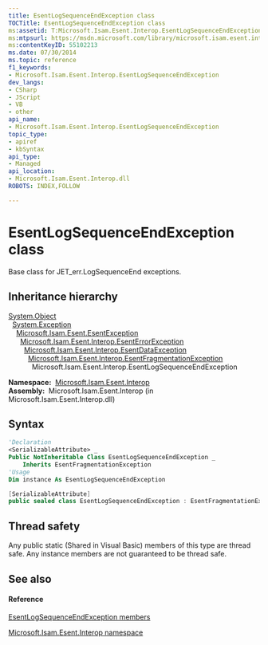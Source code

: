 ```yaml
---
title: EsentLogSequenceEndException class
TOCTitle: EsentLogSequenceEndException class
ms:assetid: T:Microsoft.Isam.Esent.Interop.EsentLogSequenceEndException
ms:mtpsurl: https://msdn.microsoft.com/library/microsoft.isam.esent.interop.esentlogsequenceendexception(v=EXCHG.10)
ms:contentKeyID: 55102213
ms.date: 07/30/2014
ms.topic: reference
f1_keywords:
- Microsoft.Isam.Esent.Interop.EsentLogSequenceEndException
dev_langs:
- CSharp
- JScript
- VB
- other
api_name: 
- Microsoft.Isam.Esent.Interop.EsentLogSequenceEndException
topic_type: 
- apiref
- kbSyntax
api_type: 
- Managed
api_location: 
- Microsoft.Isam.Esent.Interop.dll
ROBOTS: INDEX,FOLLOW

---
```


# EsentLogSequenceEndException class

Base class for JET_err.LogSequenceEnd exceptions.

## Inheritance hierarchy

[System.Object](/dotnet/api/system.object)  
  [System.Exception](/dotnet/api/system.exception)  
    [Microsoft.Isam.Esent.EsentException](dn292088\(v=exchg.10\).md)  
      [Microsoft.Isam.Esent.Interop.EsentErrorException](dn274314\(v=exchg.10\).md)  
        [Microsoft.Isam.Esent.Interop.EsentDataException](dn334392\(v=exchg.10\).md)  
          [Microsoft.Isam.Esent.Interop.EsentFragmentationException](dn350462\(v=exchg.10\).md)  
            Microsoft.Isam.Esent.Interop.EsentLogSequenceEndException  

**Namespace:**  [Microsoft.Isam.Esent.Interop](hh596136\(v=exchg.10\).md)  
**Assembly:**  Microsoft.Isam.Esent.Interop (in Microsoft.Isam.Esent.Interop.dll)

## Syntax

``` vb
'Declaration
<SerializableAttribute> _
Public NotInheritable Class EsentLogSequenceEndException _
    Inherits EsentFragmentationException
'Usage
Dim instance As EsentLogSequenceEndException
```

``` csharp
[SerializableAttribute]
public sealed class EsentLogSequenceEndException : EsentFragmentationException
```

## Thread safety

Any public static (Shared in Visual Basic) members of this type are thread safe. Any instance members are not guaranteed to be thread safe.

## See also

#### Reference

[EsentLogSequenceEndException members](dn334653\(v=exchg.10\).md)

[Microsoft.Isam.Esent.Interop namespace](hh596136\(v=exchg.10\).md)